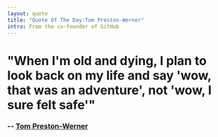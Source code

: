 ```yaml
---
layout: quote
title: "Quote Of The Day:Tom Preston-Werner"
intro: From the co-founder of GitHub
---
```

# "When I'm old and dying, I plan to look back on my life and say 'wow, that was an adventure', not 'wow, I sure felt safe'"
### -- [Tom Preston-Werner][6]
 
   [6]: http://tom.preston-werner.com/2008/10/18/how-i-turned-down-300k.html